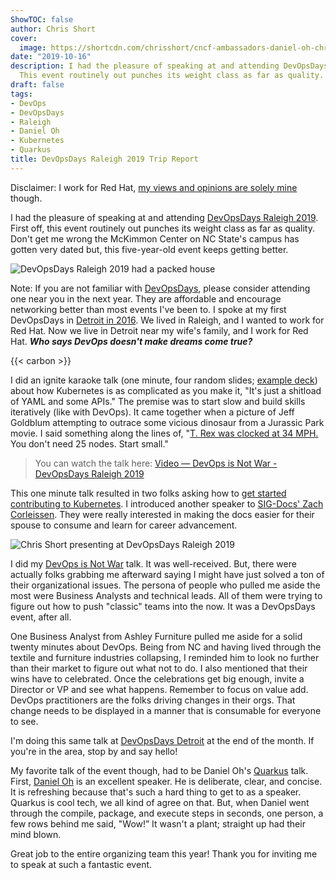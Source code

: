 ```yaml
---
ShowTOC: false
author: Chris Short
cover:
  image: https://shortcdn.com/chrisshort/cncf-ambassadors-daniel-oh-chris-short.jpg
date: "2019-10-16"
description: I had the pleasure of speaking at and attending DevOpsDays Raleigh 2019.
  This event routinely out punches its weight class as far as quality.
draft: false
tags:
- DevOps
- DevOpsDays
- Raleigh
- Daniel Oh
- Kubernetes
- Quarkus
title: DevOpsDays Raleigh 2019 Trip Report
---
```


Disclaimer: I work for Red Hat, [my views and opinions are solely mine](/terms/) though.

I had the pleasure of speaking at and attending [DevOpsDays Raleigh 2019](https://devopsdays.org/events/2019-raleigh/welcome/). First off, this event routinely out punches its weight class as far as quality. Don't get me wrong the McKimmon Center on NC State's campus has gotten very dated but, this five-year-old event keeps getting better.

![DevOpsDays Raleigh 2019 had a packed house](https://shortcdn.com/chrisshort/devopsdays-raleigh-2019-audience.jpg)

Note: If you are not familiar with [DevOpsDays](https://devopsdays.org/), please consider attending one near you in the next year. They are affordable and encourage networking better than most events I've been to. I spoke at my first DevOpsDays in [Detroit in 2016](https://www.devopsdays.org/events/2016-detroit/program/what-the-military-taught-me/). We lived in Raleigh, and I wanted to work for Red Hat. Now we live in Detroit near my wife's family, and I work for Red Hat. ***Who says DevOps doesn't make dreams come true?***

{{< carbon >}}

I did an ignite karaoke talk (one minute, four random slides; [example deck](https://docs.google.com/file/d/1EHttdpUfmZnkyhZ_pXPY1mgvEAu3d1sh/edit?usp=docslist_api&filetype=mspresentation)) about how Kubernetes is as complicated as you make it, "It's just a shitload of YAML and some APIs." The premise was to start slow and build skills iteratively (like with DevOps). It came together when a picture of Jeff Goldblum attempting to outrace some vicious dinosaur from a Jurassic Park movie. I said something along the lines of, "[T. Rex was clocked at 34 MPH.](https://books.google.com/books?id=gSBdDwAAQBAJ&pg=PA250&lpg=PA250&dq=jurassic+park+tyrannosaurus+rex+clocked+at+34+mph&source=bl&ots=jR6tHY2qxD&sig=ACfU3U1AiFB7fUbVhk2s_VO9xmuIdHBy4g&hl=en&sa=X&ved=2ahUKEwiTyIfI_qDlAhUDOH0KHUgMCXEQ6AEwF3oECAkQAQ#v=onepage&q=jurassic%20park%20tyrannosaurus%20rex%20clocked%20at%2034%20mph&f=false) You don't need 25 nodes. Start small."

 > You can watch the talk here: [Video — DevOps is Not War - DevOpsDays Raleigh 2019](/video/devops-not-war-raleigh/)

This one minute talk resulted in two folks asking how to [get started contributing to Kubernetes](https://github.com/kubernetes/community/tree/master/contributors/guide). I introduced another speaker to [SIG-Docs' Zach Corleissen](https://github.com/kubernetes/community/tree/master/sig-docs). They were really interested in making the docs easier for their spouse to consume and learn for career advancement.

![Chris Short presenting at DevOpsDays Raleigh 2019](https://shortcdn.com/chrisshort/chris-short-devopsdays-raleigh-2019.jpg)

I did my [DevOps is Not War](https://docs.google.com/presentation/d/1-oMxRqk1Xs9mEWKofd3o5QYt2PvIx4ysbVAV5JxLQ24/) talk. It was well-received. But, there were actually folks grabbing me afterward saying I might have just solved a ton of their organizational issues. The persona of people who pulled me aside the most were Business Analysts and technical leads. All of them were trying to figure out how to push "classic" teams into the now. It was a DevOpsDays event, after all.

One Business Analyst from Ashley Furniture pulled me aside for a solid twenty minutes about DevOps. Being from NC and having lived through the textile and furniture industries collapsing, I reminded him to look no further than their market to figure out what not to do. I also mentioned that their wins have to celebrated. Once the celebrations get big enough, invite a Director or VP and see what happens. Remember to focus on value add. DevOps practitioners are the folks driving changes in their orgs. That change needs to be displayed in a manner that is consumable for everyone to see.

I'm doing this same talk at [DevOpsDays Detroit](https://devopsdays.org/events/2019-detroit/program) at the end of the month. If you're in the area, stop by and say hello!


My favorite talk of the event though, had to be Daniel Oh's [Quarkus](https://quarkus.io/) talk. First, [Daniel Oh](https://twitter.com/danieloh30) is an excellent speaker. He is deliberate, clear, and concise. It is refreshing because that's such a hard thing to get to as a speaker. Quarkus is cool tech, we all kind of agree on that. But, when Daniel went through the compile, package, and execute steps in seconds, one person, a few rows behind me said, "Wow!” It wasn't a plant; straight up had their mind blown.

Great job to the entire organizing team this year! Thank you for inviting me to speak at such a fantastic event.
